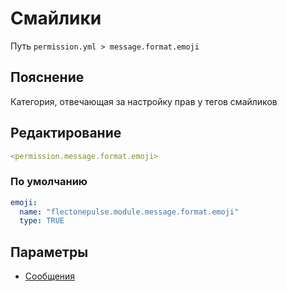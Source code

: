 # Смайлики
Путь `permission.yml > message.format.emoji`

## Пояснение
Категория, отвечающая за настройку прав у тегов смайликов

## Редактирование
```yaml
<permission.message.format.emoji>
```

### По умолчанию
```yaml
emoji:
  name: "flectonepulse.module.message.format.emoji"
  type: TRUE
```

## Параметры

- [Сообщения](/docs/message/format/emoji/)

<!--@include: @/parts/permission/permissionTier3.md-->

